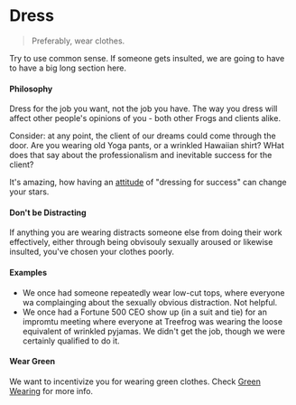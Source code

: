 # Dress

> Preferably, wear clothes.

Try to use common sense. If someone gets insulted, we are going to have to have a big long section here.

#### Philosophy

Dress for the job you want, not the job you have. The way you dress will affect other people's opinions of you - both other Frogs and clients alike.

Consider: at any point, the client of our dreams could come through the door. Are you wearing old Yoga pants, or a wrinkled Hawaiian shirt? WHat does that say about the professionalism and inevitable success for the client?

It's amazing, how having an [attitude](attitude.md) of "dressing for success" can change your stars.

#### Don't be Distracting

If anything you are wearing distracts someone else from doing their work effectively, either through being obvisouly sexually aroused or likewise insulted, you've chosen your clothes poorly.

#### Examples

* We once had someone repeatedly wear low-cut tops, where everyone wa complainging about the sexually obvious distraction. Not helpful.
* We once had a Fortune 500 CEO show up (in a suit and tie) for an impromtu meeting where everyone at Treefrog was wearing the loose equivalent of wrinkled pyjamas. We didn't get the job, though we were certainly qualified to do it.

#### Wear Green

We want to incentivize you for wearing green clothes. Check [Green Wearing](greenwearing.md) for more info.
